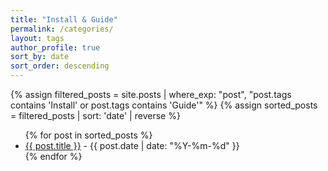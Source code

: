 ```yaml
---
title: "Install & Guide"
permalink: /categories/
layout: tags
author_profile: true
sort_by: date 
sort_order: descending
---
```


{% assign filtered_posts = site.posts | where_exp: "post", "post.tags contains 'Install' or post.tags contains 'Guide'" %}
{% assign sorted_posts = filtered_posts | sort: 'date' | reverse %}

<ul>
  {% for post in sorted_posts %}
  <li>
    <a href="{{ post.url }}">{{ post.title }}</a> - {{ post.date | date: "%Y-%m-%d" }}
  </li>
  {% endfor %}
</ul>
